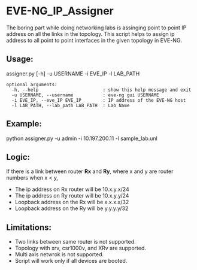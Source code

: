 # EVE-NG_IP_Assigner

The boring part while doing networking labs is assinging point to point IP address on all the links in the topology. This script helps to assign ip address to all point to point interfaces in the given topology in EVE-NG.

## Usage: 
assigner.py [-h] -u USERNAME -i EVE_IP -l LAB_PATH
```
optional arguments:
  -h, --help            			: show this help message and exit
  -u USERNAME, --username  			: eve-ng gui USERNAME
  -i EVE_IP, --eve_IP EVE_IP    	: IP address of the EVE-NG host
  -l LAB_PATH, --lab_path LAB_PATH 	: Lab Name
```
## Example: 
python assigner.py -u admin -i 10.197.200.11 -l sample_lab.unl

## Logic:
If there is a link between router **Rx** and **Ry**, where x and y are router numbers when x < y,
- The ip address on Rx router will be 10.x.y.x/24 
- The ip address on Ry router will be 10.x.y.y/24
- Loopback address on the Rx will be x.x.x.x/32
- Loopback address on the Ry will be y.y.y.y/32

## Limitations: 
- Two links between same router is not supported.
- Topology with xrv, csr1000v, and XRv are supported.
- Multi axis netwrok is not supported.
- Script will work only if all devices are booted.
